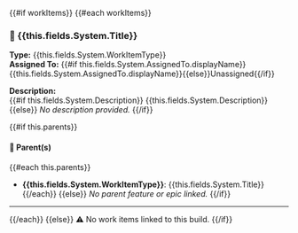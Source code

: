 {{#if workItems}}
{{#each workItems}}
### 🔖 {{this.fields.System.Title}}

**Type:** {{this.fields.System.WorkItemType}}  
**Assigned To:** {{#if this.fields.System.AssignedTo.displayName}}{{this.fields.System.AssignedTo.displayName}}{{else}}Unassigned{{/if}}

**Description:**  
{{#if this.fields.System.Description}}
{{this.fields.System.Description}}
{{else}}
_No description provided._
{{/if}}

{{#if this.parents}}
#### 🔗 Parent(s)
{{#each this.parents}}
- **{{this.fields.System.WorkItemType}}**: {{this.fields.System.Title}}
{{/each}}
{{else}}
_No parent feature or epic linked._
{{/if}}

---
{{/each}}
{{else}}
⚠️ No work items linked to this build.
{{/if}}
